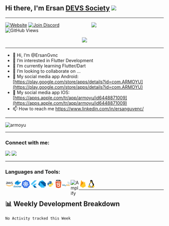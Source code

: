 

### <h2> Hi there, I'm Ersan [DEVS Society][website] <img src = "https://media2.giphy.com/media/QssGEmpkyEOhBCb7e1/giphy.gif?cid=ecf05e47a0n3gi1bfqntqmob8g9aid1oyj2wr3ds3mg700bl&rid=giphy.gif" width = "30"> </h2>
<!---
<a href="https://www.linkedin.com/in/ersanguvenc/"><img src="https://media.giphy.com/media/hvRJCLFzcasrR4ia7z/giphy.gif" width="25px"></a>
--->
----
<img align='right' src="https://media.giphy.com/media/M9gbBd9nbDrOTu1Mqx/giphy.gif" width="230">

[![Website](https://img.shields.io/website?label=DEVSSociety.com&style=for-the-badge&url=https%3A%2F%2Fcodestackr.com)](https://devssociety.com)
[![Join Discord](https://img.shields.io/badge/Discord-7289DA?style=for-the-badge&logo=discord&logoColor=white)](https://discord.gg/PtHFyPRz)
![GitHub Views](https://komarev.com/ghpvc/?username=ErsanGvnc&style=for-the-badge&color=blue)


<p align="center">
<img src="https://readme-typing-svg.herokuapp.com?font=monospace&color=ba2020&size=25&center=true&vCenter=true&lines=A+Passionate+Learner!;Open+Source+Contributor">
</p>

----

- 👋 Hi, I’m @ErsanGvnc
- 👀 I’m interested in Flutter Development
- 🌱 I’m currently learning Flutter/Dart
- 💞️ I’m looking to collaborate on ...
- 📱  My social media app Android: [https://play.google.com/store/apps/details?id=com.ARMOYU](https://play.google.com/store/apps/details?id=com.ARMOYU)
- 📱  My social media app IOS: [https://apps.apple.com/tr/app/armoyu/id6448871009](https://apps.apple.com/tr/app/armoyu/id6448871009)
- 📫 How to reach me https://www.linkedin.com/in/ersanguvenc/

----

![armoyu](https://user-images.githubusercontent.com/57798484/179216455-4c3a58df-1e79-4f24-959d-22f681a6ade3.png)

----

### Connect with me:

<a href="https://www.linkedin.com/in/ersanguvenc/"><img src="https://img.shields.io/badge/LinkedIn-0077B5?style=for-the-badge&logo=linkedin&logoColor=white"></a>
<a href="mailto:ersan.guvenc@icloud.com"><img src="https://img.shields.io/badge/Gmail-D14836?style=for-the-badge&logo=gmail&logoColor=white"></a>

----

### Languages and Tools:
<img align="left" alt="AWS" width="26px" src="https://raw.githubusercontent.com/github/explore/80688e429a7d4ef2fca1e82350fe8e3517d3494d/topics/aws/aws.png" />
<img align="left" alt="Mysql" width="26px" src="https://raw.githubusercontent.com/github/explore/80688e429a7d4ef2fca1e82350fe8e3517d3494d/topics/docker/docker.png" />
<img align="left" alt="AWS" width="26px" src="https://raw.githubusercontent.com/github/explore/80688e429a7d4ef2fca1e82350fe8e3517d3494d/topics/kubernetes/kubernetes.png" />
<img align="left" alt="Flutter" width="26px" src="https://raw.githubusercontent.com/github/explore/80688e429a7d4ef2fca1e82350fe8e3517d3494d/topics/flutter/flutter.png" />
<img align="left" alt="Dart" width="26px" src="https://raw.githubusercontent.com/github/explore/80688e429a7d4ef2fca1e82350fe8e3517d3494d/topics/dart/dart.png" />
<img align="left" alt="Python" width="26px" src="https://raw.githubusercontent.com/github/explore/80688e429a7d4ef2fca1e82350fe8e3517d3494d/topics/python/python.png" />
<img align="left" alt="HTML" width="26px" src="https://raw.githubusercontent.com/github/explore/80688e429a7d4ef2fca1e82350fe8e3517d3494d/topics/html/html.png" />
<img align="left" alt="Mysql" width="26px" src="https://raw.githubusercontent.com/devicons/devicon/master/icons/mysql/mysql-original-wordmark.svg" />
<img align="left" alt="Amplify" width="26px" src="https://docs.amplify.aws/assets/logo-dark.svg" />
<img align="left" alt="Firebase" width="26px" src="https://raw.githubusercontent.com/github/explore/80688e429a7d4ef2fca1e82350fe8e3517d3494d/topics/firebase/firebase.png" />
<img align="left" alt="Linux" width="26px" src="https://raw.githubusercontent.com/devicons/devicon/master/icons/linux/linux-original.svg" />

<br>

----

## 📊 Weekly Development Breakdown

<!--START_SECTION:waka-->
```text
No Activity tracked this Week
```
<!--END_SECTION:waka-->

<!--## Now Playing


[![Spotify](https://novatorem-envoy-vc.vercel.app/api/spotify)](https://open.spotify.com/user/31ojwb23shspr6yxfudndihfrvae)
-->

<!---
ErsanGvnc/ErsanGvnc is a ✨ special ✨ repository because its `README.md` (this file) appears on your GitHub profile.
You can click the Preview link to take a look at your changes.
--->


[website]: https://devssociety.com/
[linkedin]: https://www.linkedin.com/in/ersanguvenc/
